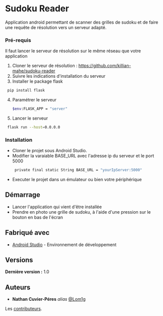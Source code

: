 # Sudoku Reader

Application android permettant de scanner des grilles de sudoku et de faire une requête de résolution vers un serveur adapté.

### Pré-requis

Il faut lancer le serveur de résolution sur le même réseau que votre application

1. Cloner le serveur de résolution : https://github.com/killian-mahe/sudoku-reader
2. Suivre les indications d'installation du serveur
3. Installer le package flask
  ```sh
   pip install flask
   ```
4. Paramétrer le serveur
   ```sh
   $env:FLASK_APP = "server"
   ```
5. Lancer le serveur
  ```sh
   flask run --host=0.0.0.0
   ```


### Installation

- Cloner le projet sous Android Studio.
- Modifier la varaiable BASE_URL avec l'adresse ip du serveur et le port 5000
  ```sh
   private final static String BASE_URL = "yourIpServer:5000"
   ```
- Executer le projet dans un émulateur ou bien votre périphérique

## Démarrage

- Lancer l'application qui vient d'être installée
- Prendre en photo une grille de sudoku, à l'aide d'une pression sur le bouton en bas de l'écran

## Fabriqué avec

* [Android Studio](https://developer.android.com/studio) - Environnement de développement

## Versions

**Dernière version :** 1.0

## Auteurs

* **Nathan Cuvier-Péres** _alias_ [@Lom1g](https://github.com/Lom1g)

Les [contributeurs](https://github.com/Lom1g/SudokuReader/contributors).
